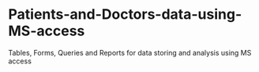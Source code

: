 # Patients-and-Doctors-data-using-MS-access
Tables, Forms, Queries and Reports for data storing and analysis using MS access
